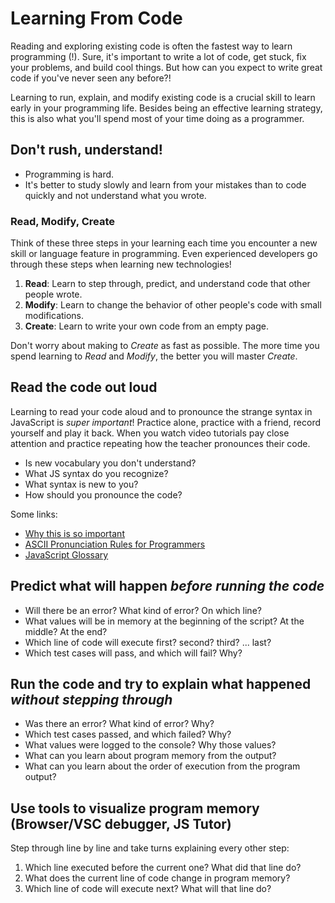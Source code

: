 # Learning From Code

Reading and exploring existing code is often the fastest way to learn programming (!).  Sure, it's important to write a lot of code, get stuck, fix your problems, and build cool things.  But how can you expect to write great code if you've never seen any before?!

Learning to run, explain, and modify existing code is a crucial skill to learn early in your programming life.  Besides being an effective learning strategy, this is also what you'll spend most of your time doing as a programmer.

## Don't rush, understand!

* Programming is hard.
* It's better to study slowly and learn from your mistakes than to code quickly and not understand what you wrote.

### Read, Modify, Create

Think of these three steps in your learning each time you encounter a new skill or language feature in programming.  Even experienced developers go through these steps when learning new technologies!

1. __Read__: Learn to step through, predict, and understand code that other people wrote.
1. __Modify__: Learn to change the behavior of other people's code with small modifications.
1. __Create__: Learn to write your own code from an empty page.

Don't worry about making to _Create_ as fast as possible.  The more time you spend learning to _Read_ and _Modify_, the better you will master _Create_.

## Read the code out loud

Learning to read your code aloud and to pronounce the strange syntax in JavaScript is _super important_!  Practice alone, practice with a friend, record yourself and play it back.  When you watch video tutorials pay close attention and practice repeating how the teacher pronounces their code.

* Is new vocabulary you don't understand?
* What JS syntax do you recognize?
* What syntax is new to you?
* How should you pronounce the code?

Some links:

* [Why this is so important](https://www.youtube.com/watch?v=g1ib43q3uXQ&feature=youtu.be&t=1209)
* [ASCII Pronunciation Rules for Programmers](https://blog.codinghorror.com/ascii-pronunciation-rules-for-programmers/)
* [JavaScript Glossary](https://www.codecademy.com/articles/glossary-javascript)


## Predict what will happen _before running the code_

* Will there be an error? What kind of error? On which line?
* What values will be in memory at the beginning of the script?  At the middle? At the end?
* Which line of code will execute first? second? third? ... last?
* Which test cases will pass, and which will fail? Why?

## Run the code and try to explain what happened _without stepping through_

* Was there an error?  What kind of error? Why?
* Which test cases passed, and which failed? Why?
* What values were logged to the console?  Why those values?
* What can you learn about program memory from the output?
* What can you learn about the order of execution from the program output?

## Use tools to visualize program memory (Browser/VSC debugger, JS Tutor)

Step through line by line and take turns explaining every other step:

1. Which line executed before the current one? What did that line do?
1. What does the current line of code change in program memory?
1. Which line of code will execute next? What will that line do?
